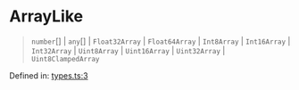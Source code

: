 # ArrayLike

> `number`[] \| `any`[] \| `Float32Array` \| `Float64Array` \| `Int8Array` \| `Int16Array` \| `Int32Array` \| `Uint8Array` \| `Uint16Array` \| `Uint32Array` \| `Uint8ClampedArray`

Defined in:  [types.ts:3](https://github.com/transitive-bullshit/scikit-learn-ts/blob/f3d7d2d/packages/sklearn/src/types.ts#L3)
